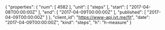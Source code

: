 {
  "properties": {
    "num": [
      4582
    ],
    "unit": [
      "steps"
    ],
    "start": [
      "2017-04-08T00:00:00Z"
    ],
    "end": [
      "2017-04-09T00:00:00Z"
    ],
    "published": [
      "2017-04-09T00:00:00Z"
    ]
  },
  "client_id": "https://www-api.jvt.me/fit",
  "date": "2017-04-09T00:00:00Z",
  "kind": "steps",
  "h": "h-measure"
}
